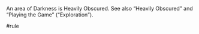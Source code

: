 An area of Darkness is Heavily Obscured. See also “Heavily Obscured” and “Playing the Game” (“Exploration”).

#rule